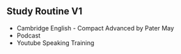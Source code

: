 ## Study Routine V1

- Cambridge English - Compact Advanced by Pater May
- Podcast
- Youtube Speaking Training